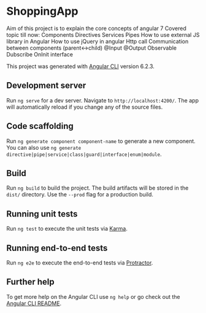 # ShoppingApp
Aim of this project is to explain the core concepts of angular 7
Covered topic till now:
    Components
    Directives
    Services
    Pipes
    How to use external JS library in Angular
    How to use jQuery in angular
    Http call
    Communication between components (parent<->child)
        @Input
        @Output
    Observable
    Dubscribe
    OnInit interface






This project was generated with [Angular CLI](https://github.com/angular/angular-cli) version 6.2.3.


## Development server

Run `ng serve` for a dev server. Navigate to `http://localhost:4200/`. The app will automatically reload if you change any of the source files.

## Code scaffolding

Run `ng generate component component-name` to generate a new component. You can also use `ng generate directive|pipe|service|class|guard|interface|enum|module`.

## Build

Run `ng build` to build the project. The build artifacts will be stored in the `dist/` directory. Use the `--prod` flag for a production build.

## Running unit tests

Run `ng test` to execute the unit tests via [Karma](https://karma-runner.github.io).

## Running end-to-end tests

Run `ng e2e` to execute the end-to-end tests via [Protractor](http://www.protractortest.org/).

## Further help

To get more help on the Angular CLI use `ng help` or go check out the [Angular CLI README](https://github.com/angular/angular-cli/blob/master/README.md).

